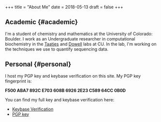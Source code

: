 +++
title = "About Me"
date = 2018-05-13
draft = false
+++

## Academic {#academic}

I'm a student of chemistry and mathematics at the University of Colorado: Boulder. I work as an Undergraduate researcher in computational biochemistry in the [Taatjes](<http://www.colorado.edu/chemistry/taatjeslab/>) and [Dowell](<http://dowell.colorado.edu/>) labs at CU. In the lab, I'm working on the techniques we use to quantify sequencing data.


## Personal {#personal}

I host my PGP key and keybase verification on this site. My PGP key fingerprint is:

**F500 ABA7 892C E703 608B  6926 2E23 C589 64CC 0B0D**

You can find my full key and keybase verification here:

-   [Keybase Verification](../keybase.txt)
-   [PGP key](../pgp_key.asc)
